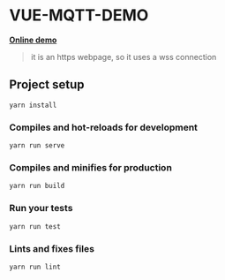 # VUE-MQTT-DEMO

**[Online demo](https://codesandbox.io/s/funny-water-h2hmj?file=/src/main.js)**
> it is an https webpage, so it uses a wss connection

## Project setup
```
yarn install
```

### Compiles and hot-reloads for development
```
yarn run serve
```

### Compiles and minifies for production
```
yarn run build
```

### Run your tests
```
yarn run test
```

### Lints and fixes files
```
yarn run lint
```
